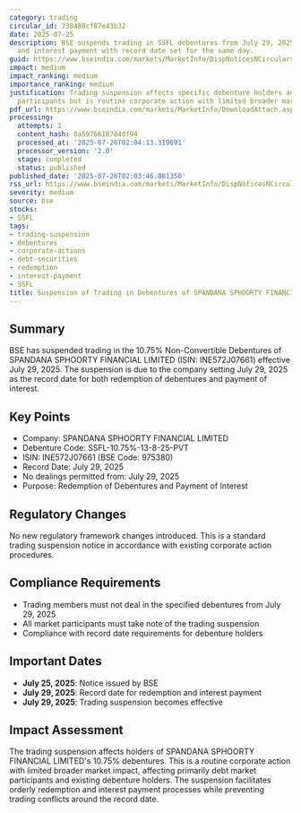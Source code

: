 ```yaml
---
category: trading
circular_id: 738488cf87e43b32
date: 2025-07-25
description: BSE suspends trading in SSFL debentures from July 29, 2025 due to redemption
  and interest payment with record date set for the same day.
guid: https://www.bseindia.com/markets/MarketInfo/DispNoticesNCirculars.aspx?Noticeid={84CA165D-73CF-4AFE-8A24-F3EFA73B76BB}&noticeno=20250725-64&dt=07/25/2025&icount=64&totcount=69&flag=0
impact: medium
impact_ranking: medium
importance_ranking: medium
justification: Trading suspension affects specific debenture holders and debt market
  participants but is routine corporate action with limited broader market impact
pdf_url: https://www.bseindia.com/markets/MarketInfo/DownloadAttach.aspx?id=20250725-64&attachedId=
processing:
  attempts: 1
  content_hash: 0a5976618784df94
  processed_at: '2025-07-26T02:04:13.319691'
  processor_version: '2.0'
  stage: completed
  status: published
published_date: '2025-07-26T02:03:46.081350'
rss_url: https://www.bseindia.com/markets/MarketInfo/DispNoticesNCirculars.aspx?Noticeid={84CA165D-73CF-4AFE-8A24-F3EFA73B76BB}&noticeno=20250725-64&dt=07/25/2025&icount=64&totcount=69&flag=0
severity: medium
source: bse
stocks:
- SSFL
tags:
- trading-suspension
- debentures
- corporate-actions
- debt-securities
- redemption
- interest-payment
- SSFL
title: Suspension of Trading in Debentures of SPANDANA SPHOORTY FINANCIAL LIMITED
---
```


## Summary

BSE has suspended trading in the 10.75% Non-Convertible Debentures of SPANDANA SPHOORTY FINANCIAL LIMITED (ISIN: INE572J07661) effective July 29, 2025. The suspension is due to the company setting July 29, 2025 as the record date for both redemption of debentures and payment of interest.

## Key Points

- Company: SPANDANA SPHOORTY FINANCIAL LIMITED
- Debenture Code: SSFL-10.75%-13-8-25-PVT
- ISIN: INE572J07661 (BSE Code: 975380)
- Record Date: July 29, 2025
- No dealings permitted from: July 29, 2025
- Purpose: Redemption of Debentures and Payment of Interest

## Regulatory Changes

No new regulatory framework changes introduced. This is a standard trading suspension notice in accordance with existing corporate action procedures.

## Compliance Requirements

- Trading members must not deal in the specified debentures from July 29, 2025
- All market participants must take note of the trading suspension
- Compliance with record date requirements for debenture holders

## Important Dates

- **July 25, 2025**: Notice issued by BSE
- **July 29, 2025**: Record date for redemption and interest payment
- **July 29, 2025**: Trading suspension becomes effective

## Impact Assessment

The trading suspension affects holders of SPANDANA SPHOORTY FINANCIAL LIMITED's 10.75% debentures. This is a routine corporate action with limited broader market impact, affecting primarily debt market participants and existing debenture holders. The suspension facilitates orderly redemption and interest payment processes while preventing trading conflicts around the record date.